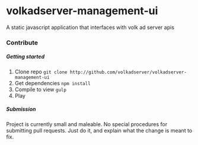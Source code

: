 # volkadserver-management-ui
A static javascript application that interfaces with volk ad server apis

### Contribute 
##### Getting started 

1. Clone repo `` git clone http://github.com/volkadserver/volkadserver-management-ui ``
2. Get dependencies `` npm install ``
3. Compile to view `` gulp ``
4. Play

##### Submission

Project is currently small and maleable. No special procedures for submitting pull requests. Just do it, and explain what the change is meant to fix.
